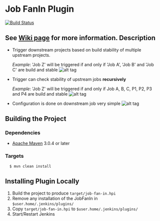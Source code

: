 Job FanIn Plugin
=====================
[![Build Status](https://jenkins.ci.cloudbees.com/buildStatus/icon?job=plugins/job-fan-in-plugin)](https://jenkins.ci.cloudbees.com/job/plugins/job/job-fan-in-plugin/)

See [Wiki page](https://wiki.jenkins-ci.org/display/JENKINS/JobFanIn+Plugin) for more information.
Description
--------------------
* Trigger downstream projects based on build stability of multiple upstream projects.

  _Example_: 'Job Z' will be triggered if and only if 'Job A', 'Job B' and 'Job C' are build and stable
![alt tag](https://raw.githubusercontent.com/jenkinsci/job-fan-in-plugin/master/fanin.png)

* Trigger can check stability of upstream jobs **recursively**
 
  _Example_: 'Job Z' will be triggered if and only if Job A, B, C, P1, P2, P3 and P4 are build and stable
![alt tag](https://raw.githubusercontent.com/jenkinsci/job-fan-in-plugin/master/fanin-hierarchy.png)

* Configuration is done on downstream job very simple
![alt tag](https://raw.githubusercontent.com/jenkinsci/job-fan-in-plugin/master/job-fan-in-plugin.png)

Building the Project
--------------------

### Dependencies
* [Apache Maven][maven] 3.0.4 or later

### Targets
```shell
  $ mvn clean install
```

Installing Plugin Locally
-------------------------
1. Build the project to produce `target/job-fan-in.hpi`
2. Remove any installation of the JobFanIn in `$user.home/.jenkins/plugins/`
3. Copy `target/job-fan-in.hpi` to `$user.home/.jenkins/plugins/`
4. Start/Restart Jenkins


[maven]: https://maven.apache.org/
